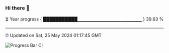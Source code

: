 ### Hi there 👋

⏳ Year progress { ███████████▁▁▁▁▁▁▁▁▁▁▁▁▁▁▁▁▁▁▁ } 39.63 %

---

⏰ Updated on Sat, 25 May 2024 01:17:45 GMT

![Progress Bar CI](https://github.com/ZhaoGui/ZhaoGui/workflows/Progress%20Bar%20CI/badge.svg)
